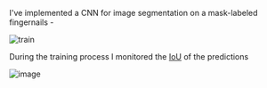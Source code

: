
I've implemented a CNN for image segmentation on a mask-labeled fingernails - 

![train](https://user-images.githubusercontent.com/31940058/42411583-1dc709c6-8207-11e8-9dc4-63301692ae7c.JPG)

During the training process I monitored the [IoU](https://www.pyimagesearch.com/2016/11/07/intersection-over-union-iou-for-object-detection/) of the predictions

![image](https://user-images.githubusercontent.com/31940058/42411603-7552a722-8207-11e8-808e-01a4a74ffa66.png)
